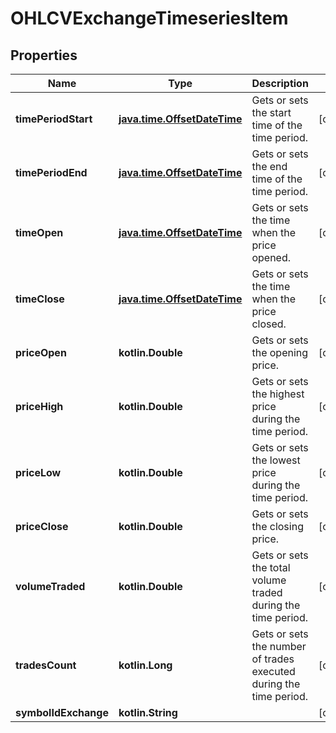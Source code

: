 
# OHLCVExchangeTimeseriesItem

## Properties
| Name | Type | Description | Notes |
| ------------ | ------------- | ------------- | ------------- |
| **timePeriodStart** | [**java.time.OffsetDateTime**](java.time.OffsetDateTime.md) | Gets or sets the start time of the time period. |  [optional] |
| **timePeriodEnd** | [**java.time.OffsetDateTime**](java.time.OffsetDateTime.md) | Gets or sets the end time of the time period. |  [optional] |
| **timeOpen** | [**java.time.OffsetDateTime**](java.time.OffsetDateTime.md) | Gets or sets the time when the price opened. |  [optional] |
| **timeClose** | [**java.time.OffsetDateTime**](java.time.OffsetDateTime.md) | Gets or sets the time when the price closed. |  [optional] |
| **priceOpen** | **kotlin.Double** | Gets or sets the opening price. |  [optional] |
| **priceHigh** | **kotlin.Double** | Gets or sets the highest price during the time period. |  [optional] |
| **priceLow** | **kotlin.Double** | Gets or sets the lowest price during the time period. |  [optional] |
| **priceClose** | **kotlin.Double** | Gets or sets the closing price. |  [optional] |
| **volumeTraded** | **kotlin.Double** | Gets or sets the total volume traded during the time period. |  [optional] |
| **tradesCount** | **kotlin.Long** | Gets or sets the number of trades executed during the time period. |  [optional] |
| **symbolIdExchange** | **kotlin.String** |  |  [optional] |



